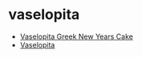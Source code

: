 # vaselopita

 * [Vaselopita   Greek New Years Cake](../../index/v/vaselopita---greek-new-years-cake.json)
 * [Vaselopita](../../index/v/vaselopita.json)
